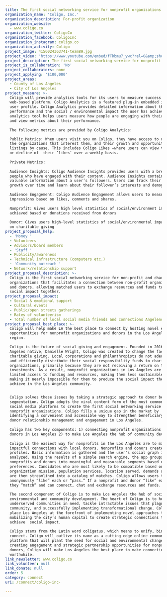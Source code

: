 ```yaml
---
title: The first social networking service for nonprofit organizations
organization_name: 'Coligo, Inc.'
organization_description: For-profit organization
organization_website:
  - www.coligo.co
organization_twitter: ColigoCo
organization_facebook: ColigoInc
organization_instagram: coligo.co
organization_activity: Coligo
project_image: 4156024363741-team89.jpg
project_video: 'https://www.youtube.com/embed/fTkbmu7_ywc?rel=0&amp;showinfo=0'
project_description: The first social networking service for nonprofit organizations.
project_is_collaboration: 'No'
project_collaborators: none
project_applying: '$100,000'
project_areas:
  - County of Los Angeles
  - City of Los Angeles
project_measure: >-
  Coligo will provide analytics tools for its users to measure success on the
  web-based platform. Coligo Analytics is a featured plug-in embedded in every
  user profile. Coligo Analytics provides detailed information about the user’s
  performance and the social / environmental impact the user has achieved. This
  analytics tool helps users measure how people are engaging with their profile
  and view metrics about their performance.
   
  The following metrics are provided by Coligo Analytics:

  Public Metrics: When users visit you on Coligo, they have access to data about
  the organizations that interest them, and their growth and opportunity
  listings by cause. This includes Coligo Likes –where users can view the growth
  or decline of  their ‘likes’ over a weekly basis.
   
  Private Metrics:
   
  Audience Insights: Coligo Audience Insights provides users with a breakdown of
  people who have engaged with their content. Audience Insights contains
  valuable information about a user’s followers. Users can track their follower
  growth over time and learn about their follower’s interests and demographics.
   
  Audience Engagement: Coligo Audience Engagement allows users to measure their
  impressions based on likes, comments and shares.
   
  Nonprofit: Gives users high level statistics of social/environment impact
  achieved based on donations received from donors
   
  Donor: Gives users high-level statistics of social/environmental impact based
  on charitable giving
project_proposal_help:
  - 'Money '
  - Volunteers
  - Advisors/board members
  - 'Staff '
  - Publicity/awareness
  - Technical infrastructure (computers etc.)
  - 'Community outreach '
  - Network/relationship support
project_proposal_description: >-
  Coligo is the first social networking service for non-profit and charitable
  organizations that facilitates a connection between non-profit organizations
  and donors, allowing matched users to exchange resources and funds to achieve
  social impact together.
project_proposal_impact:
  - Social & emotional support
  - Cultural events
  - Public/open streets gatherings
  - Rates of volunteerism
  - Total number of local social media friends and connections Angelenos have
project_proposal_best_place: >-
  Coligo will help make LA the best place to connect by hosting novel engagement
  opportunities for nonprofit organizations and donors in the Los Angeles
  region.  

  Coligo is the future of social giving and engagement. Founded in 2016 by Los
  Angeles native, Danielle Wright, Coligo was created to change the face of
  charitable giving. Local corporations and philanthropists do not adequately
  and efficiently distribute their social responsibility funds to charitable
  organizations, primarily because they are not receiving a return on their
  investments. As a result, nonprofit organizations in Los Angeles are left with
  limited access to funding and resources, making them less sustainable and
  making it nearly impossible for them to produce the social impact they wish to
  achieve in the Los Angeles community.


  Coligo solves these issues by taking a strategic approach to donor beneficiary
  segmentation. Coligo adopts the viral content form of the most commonly used
  social media platforms to create the first social networking service for
  nonprofit organizations. Coligo fills a unique gap in the market by
  identifying a convenient and accessible way to strengthen beneficiary and
  donor relationship management and engagement in Los Angeles.
   
  Coligo has two key components: 1) connecting nonprofit organizations and
  donors in Los Angeles 2) to make Los Angeles the hub of community development.
   
  Coligo is the easiest way for nonprofits in the Los Angeles are to make
  impactful connections with local donors. Nonprofits and donors create user
  profiles. Basic information is gathered and the user's social graph is
  analyzed. Using the results of a simple search engine, the app groups
  nonprofits and donors into meaningful and measurable segments based on their
  preferences. Candidates who are most likely to be compatible based on the
  organization mission, population services, location served, demands and needs
  are then streamlined into a catalog of matches. Coligo allows users to
  anonymously “like” each or “pass.” If a nonprofit and donor “like” each other,
  they “match” and can connect, chat and exchange resources and funds.
   
  The second component of Coligo is to make Los Angeles the hub of social,
  environmental and community development. The heart of Coligo is to help
  underserved communities in need, tackle intractable issues that plague the
  community, and successfully implementing transformational change. Coligo will
  place Los Angeles at the forefront of implementing novel approaches to
  mobilizing the city’s human capital to create strategic connections that will
  achieve  social impact.
   
  Coligo stems from the Latin word coligatus, which means to unify, bind, and
  connect. Coligo will outlive its name as a cutting edge online community based
  platform that will plant the seed for social and environmental change. By
  creating engagement and strategic partnership opportunities for nonprofits and
  donors, Coligo will make Los Angeles the best place to make connections
  worthwhile.
link_newsletter: www.coligo.co
link_volunteer: null
link_donate: null
order: 5
category: connect
uri: /connect/coligo-inc-

---
```

